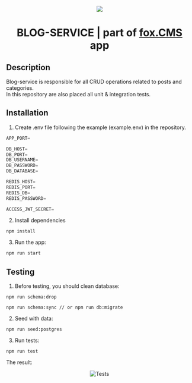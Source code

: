 <p align="center">
  <a href="https://github.com/TomaszTrebacz/nest-auth-graphql-redis/packages/541967"><img src="https://i.ibb.co/ZTYFkPF/api-gateway.png" />
  </a>
   <h1 align="center">BLOG-SERVICE | part of <a href="https://github.com/TomaszTrebacz/fox.CMS">fox.CMS</a> app</h1>
</p>

## Description

Blog-service is responsible for all CRUD operations related to posts and categories.  
In this repository are also placed all unit & integration tests.

## Installation

1. Create .env file following the example (example.env) in the repository.

```ts
APP_PORT=

DB_HOST=
DB_PORT=
DB_USERNAME=
DB_PASSWORD=
DB_DATABASE=

REDIS_HOST=
REDIS_PORT=
REDIS_DB=
REDIS_PASSWORD=

ACCESS_JWT_SECRET=
```

2. Install dependencies

```
npm install
```

3. Run the app:

```ts
npm run start
```

## Testing

1. Before testing, you should clean database:

```
npm run schema:drop

npm run schema:sync // or npm run db:migrate
```

2. Seed with data:

```
npm run seed:postgres
```

3. Run tests:

```
npm run test
```

The result:

<p align="center">
<img src="https://i.ibb.co/hdjzdQ7/test.png" alt="Tests" />
</p>
